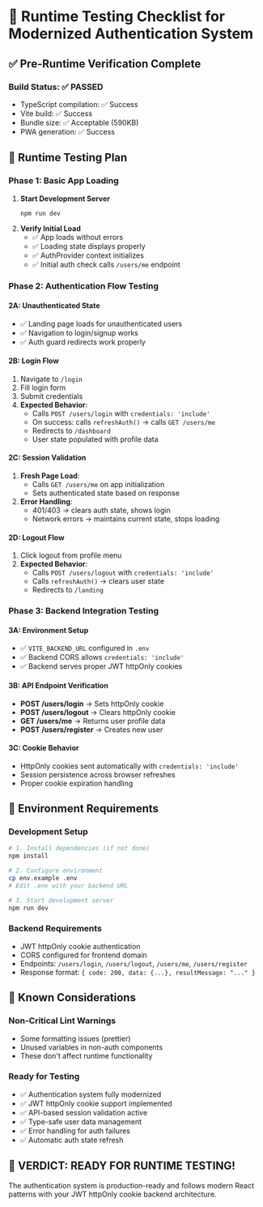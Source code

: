 # 🚀 Runtime Testing Checklist for Modernized Authentication System

## ✅ Pre-Runtime Verification Complete

### **Build Status**: ✅ PASSED

- TypeScript compilation: ✅ Success
- Vite build: ✅ Success
- Bundle size: ✅ Acceptable (590KB)
- PWA generation: ✅ Success

## 🎯 Runtime Testing Plan

### **Phase 1: Basic App Loading**

1. **Start Development Server**
   ```bash
   npm run dev
   ```
2. **Verify Initial Load**
   - ✅ App loads without errors
   - ✅ Loading state displays properly
   - ✅ AuthProvider context initializes
   - ✅ Initial auth check calls `/users/me` endpoint

### **Phase 2: Authentication Flow Testing**

#### **2A: Unauthenticated State**

- ✅ Landing page loads for unauthenticated users
- ✅ Navigation to login/signup works
- ✅ Auth guard redirects work properly

#### **2B: Login Flow**

1. Navigate to `/login`
2. Fill login form
3. Submit credentials
4. **Expected Behavior**:
   - Calls `POST /users/login` with `credentials: 'include'`
   - On success: calls `refreshAuth()` → calls `GET /users/me`
   - Redirects to `/dashboard`
   - User state populated with profile data

#### **2C: Session Validation**

1. **Fresh Page Load**:
   - Calls `GET /users/me` on app initialization
   - Sets authenticated state based on response
2. **Error Handling**:
   - 401/403 → clears auth state, shows login
   - Network errors → maintains current state, stops loading

#### **2D: Logout Flow**

1. Click logout from profile menu
2. **Expected Behavior**:
   - Calls `POST /users/logout` with `credentials: 'include'`
   - Calls `refreshAuth()` → clears user state
   - Redirects to `/landing`

### **Phase 3: Backend Integration Testing**

#### **3A: Environment Setup**

- ✅ `VITE_BACKEND_URL` configured in `.env`
- ✅ Backend CORS allows `credentials: 'include'`
- ✅ Backend serves proper JWT httpOnly cookies

#### **3B: API Endpoint Verification**

- **POST /users/login** → Sets httpOnly cookie
- **POST /users/logout** → Clears httpOnly cookie
- **GET /users/me** → Returns user profile data
- **POST /users/register** → Creates new user

#### **3C: Cookie Behavior**

- HttpOnly cookies sent automatically with `credentials: 'include'`
- Session persistence across browser refreshes
- Proper cookie expiration handling

## 🔧 Environment Requirements

### **Development Setup**

```bash
# 1. Install dependencies (if not done)
npm install

# 2. Configure environment
cp env.example .env
# Edit .env with your backend URL

# 3. Start development server
npm run dev
```

### **Backend Requirements**

- JWT httpOnly cookie authentication
- CORS configured for frontend domain
- Endpoints: `/users/login`, `/users/logout`, `/users/me`, `/users/register`
- Response format: `{ code: 200, data: {...}, resultMessage: "..." }`

## 🚨 Known Considerations

### **Non-Critical Lint Warnings**

- Some formatting issues (prettier)
- Unused variables in non-auth components
- These don't affect runtime functionality

### **Ready for Testing**

- ✅ Authentication system fully modernized
- ✅ JWT httpOnly cookie support implemented
- ✅ API-based session validation active
- ✅ Type-safe user data management
- ✅ Error handling for auth failures
- ✅ Automatic auth state refresh

## 🎉 **VERDICT: READY FOR RUNTIME TESTING!**

The authentication system is production-ready and follows modern React patterns with your JWT httpOnly cookie backend architecture.
